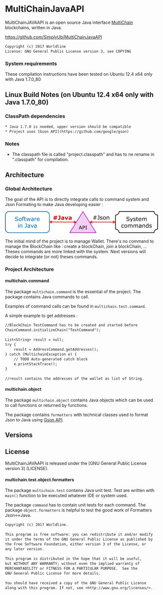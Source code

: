 # MultiChainJavaAPI

MultiChainJAVAAPI is an open source Java interface [MultiChain](http://www.multichain.com/) blockchains, written in Java.

https://github.com/SimplyUb/MultiChainJavaAPI

    Copyright (c) 2017 Worldline
    License: GNU General Public License version 3, see COPYING

	
	
### System requirements

These compilation instructions have been tested on Ubuntu 12.4 x64 only with Java 1.7.0_80


## Linux Build Notes (on Ubuntu 12.4 x64 only with Java 1.7.0_80)

### ClassPath dependencies

    * Java 1.7.0 is needed, upper version should be compatible
	* Project uses [Gson API](https://github.com/google/gson)

### Notes

* The classpath file is called "project.classpath" and has to ne rename in ".classpath" for compilation.

## Architecture

### Global Architecture
The goal of the API is to directly integrate calls to command system and Json Formating to make Java developing easier :

![alt tag](Archi.png)

The initial mind of the project is to manage Wallet.
There's no command to manage the BlockChain like : create a blockChain, join a blockChain, ...
Theses commands are more linked with the system.
Next versions will decide to integrate (or not) theses commands.

### Project Architecture

#### multichain.command
The package `multichain.command` is the essential of the project.
The package contains Java commands to call.

Examples of command calls can be found in `multichain.test.command`.

A simple example to get addresses :
```
//BlockChain TestCommand has to be created and started before
ChainCommand.initializeChain("TestCommand");

List<String> result = null;
try {
	result = AddressCommand.getAddresses();
} catch (MultichainException e) {
	// TODO Auto-generated catch block
	e.printStackTrace();
}

//result contains the addresses of the wallet as list of String.
```


#### multichain.object
The package `multichain.object` contains Java objects which can be used to call functions or returned by functions.

The package contains `formatters` with technical classes used to format Json to Java using [Gson API](https://github.com/google/gson).

## Versions

## License

MultiChainJAVAAPI is released under the [GNU General Public License version 3] (LICENSE).

#### multichain.test.object.formatters
The package `multichain.test` contains Java unit test.
Test are written with `main()` function to be executed whatever IDE or system used.

The package `command` has to contain unit tests for each command.
The package `object.formatters` is helpful to test the good work of Formatters Json<->Java.

```
Copyright (c) 2017 Worldline.

This program is free software: you can redistribute it and/or modify
it under the terms of the GNU General Public License as published by
the Free Software Foundation, either version 3 of the License, or
any later version.

This program is distributed in the hope that it will be useful,
but WITHOUT ANY WARRANTY; without even the implied warranty of
MERCHANTABILITY or FITNESS FOR A PARTICULAR PURPOSE.  See the
GNU General Public License for more details.

You should have received a copy of the GNU General Public License
along with this program. If not, see <http://www.gnu.org/licenses/>.
```